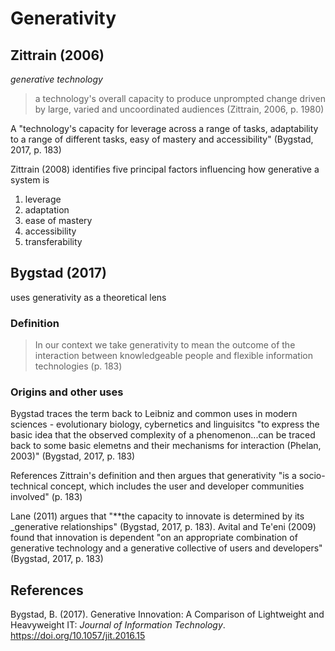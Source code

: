# Generativity

## Zittrain (2006)

_generative technology_
> a technology's overall capacity to produce unprompted change driven by large, varied and uncoordinated audiences (Zittrain, 2006, p. 1980)

A "technology's capacity for leverage across a range of tasks, adaptability to a range of different tasks, easy of mastery and accessibility" (Bygstad, 2017, p. 183)

Zittrain (2008) identifies five principal factors influencing how generative a system is
1. leverage
2. adaptation
3. ease of mastery
4. accessibility
5. transferability


## Bygstad (2017)

uses generativity as a theoretical lens

### Definition

> In our context we take generativity to mean the outcome of the interaction between knowledgeable people and flexible information technologies (p. 183)

### Origins and other uses

Bygstad traces the term back to Leibniz and common uses in modern sciences - evolutionary biology, cybernetics and linguisitcs "to express the basic idea that the observed complexity of a phenomenon...can be traced back to some basic elemetns and their mechanisms for interaction (Phelan, 2003)" (Bygstad, 2017, p. 183)

References Zittrain's definition and then argues that generativity "is a socio-technical concept, which includes the user and developer communities involved" (p. 183)

Lane (2011) argues that "**the capacity to innovate is determined by its _generative relationships" (Bygstad, 2017, p. 183).  Avital and Te'eni (2009) found that innovation is dependent "on an appropriate combination of generative technology and a generative collective of users and developers" (Bygstad, 2017, p. 183)

## References

Bygstad, B. (2017). Generative Innovation: A Comparison of Lightweight and Heavyweight IT: *Journal of Information Technology*. <https://doi.org/10.1057/jit.2016.15>